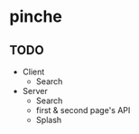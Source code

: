 # pinche

## TODO
- Client
    - Search
- Server
    - Search
    - first & second page's API
    - Splash

